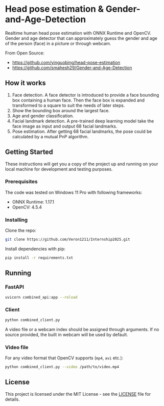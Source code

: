 # Head pose estimation & Gender-and-Age-Detection

Realtime human head pose estimation with ONNX Runtime and OpenCV. Gender and age detector that can approximately guess the gender and age of the person (face) in a picture or through webcam.

From Open Source:
- https://github.com/yinguobing/head-pose-estimation
- https://github.com/smahesh29/Gender-and-Age-Detection

## How it works

1. Face detection. A face detector is introduced to provide a face bounding box containing a human face. Then the face box is expanded and transformed to a square to suit the needs of later steps.
2. Show the bounding box around the largest face.
3. Age and gender classification.
2. Facial landmark detection. A pre-trained deep learning model take the face image as input and output 68 facial landmarks.
3. Pose estimation. After getting 68 facial landmarks, the pose could be calculated by a mutual PnP algorithm.

## Getting Started

These instructions will get you a copy of the project up and running on your local machine for development and testing purposes.

### Prerequisites

The code was tested on Windows 11 Pro with following frameworks:
- ONNX Runtime: 1.17.1
- OpenCV: 4.5.4

### Installing

Clone the repo:
```bash
git clone https://github.com/Veron1211/Internship2025.git
```

Install dependencies with pip:
```bash
pip install -r requirements.txt
```

## Running

### FastAPI
```bash
uvicorn combined_api:app --reload
```

### Client
```bash
python combined_client.py
```

A video file or a webcam index should be assigned through arguments. If no source provided, the built in webcam will be used by default.

### Video file

For any video format that OpenCV supports (`mp4`, `avi` etc.):

```bash
python combined_client.py --video /path/to/video.mp4
```

## License
This project is licensed under the MIT License - see the [LICENSE](LICENSE) file for details. 
